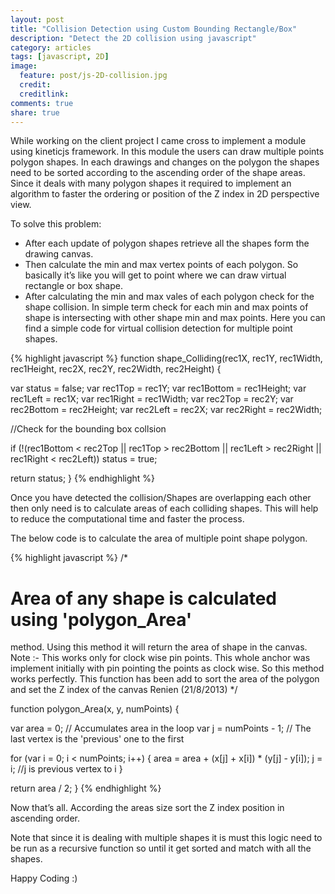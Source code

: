 ```yaml
---
layout: post
title: "Collision Detection using Custom Bounding Rectangle/Box"
description: "Detect the 2D collision using javascript"
category: articles
tags: [javascript, 2D]
image:
  feature: post/js-2D-collision.jpg
  credit: 
  creditlink: 
comments: true
share: true
---
```


While working on the client project I came cross to implement a module using kineticjs framework. In this module the users can draw multiple points polygon shapes. In each drawings and changes on the polygon the shapes need to be sorted according to the ascending order of the shape areas. Since it deals with many polygon shapes it required to implement an algorithm to faster the ordering or position of the Z index in 2D perspective view.

To solve this problem:

* After each update of polygon shapes retrieve all the shapes form the drawing canvas.
* Then calculate the min and max vertex points of each polygon. So basically it’s like you will get to point where we can draw 	  virtual rectangle or box shape.
* After calculating the min and max vales of each polygon check for the shape collision. In simple term check for each min and   max points of shape is intersecting with other shape min and max points. Here you can find a simple code for virtual collision detection for multiple point shapes.

{% highlight javascript %}
function shape_Colliding(rec1X, rec1Y, rec1Width, rec1Height,
 rec2X, rec2Y, rec2Width, rec2Height) {
 
 var status = false;
 var rec1Top = rec1Y;
 var rec1Bottom = rec1Height;
 var rec1Left = rec1X;
 var rec1Right = rec1Width;
 var rec2Top = rec2Y;
 var rec2Bottom = rec2Height;
 var rec2Left = rec2X;
 var rec2Right = rec2Width;
 
//Check for the bounding box collsion
 
if (!(rec1Bottom < rec2Top ||
 rec1Top > rec2Bottom ||
 rec1Left > rec2Right ||
 rec1Right < rec2Left))
 status = true;
 
return status;
}
{% endhighlight %}

Once you have detected the collision/Shapes are overlapping each other then only need is to calculate areas of each colliding shapes. This will help to reduce the computational time and faster the process.

The below code is to calculate the area of multiple point shape polygon.

{% highlight javascript %}
/*
# Area of any shape is calculated using 'polygon_Area'
method. Using this method it will return the area of
shape in the canvas.
Note :- This works only for clock wise pin points.
This whole anchor was implement initially with
pin pointing the points as clock wise. So this
method works perfectly.
This function has been add to sort the area of the polygon
and set the Z index of the canvas
Renien (21/8/2013)
*/
 
function polygon_Area(x, y, numPoints) {
 
var area = 0; // Accumulates area in the loop
 var j = numPoints - 1; // The last vertex is the 'previous' one to the first
 
 for (var i = 0; i < numPoints; i++) {
 area = area + (x[j] + x[i]) * (y[j] - y[i]);
 j = i; //j is previous vertex to i
 }
 
return area / 2;
}
{% endhighlight %}

Now that’s all. According the areas size sort the Z index position in ascending order.

Note that since it is dealing with multiple shapes it is must this logic need to be run as a recursive function so until it get sorted and match with all the shapes.

Happy Coding  :)

